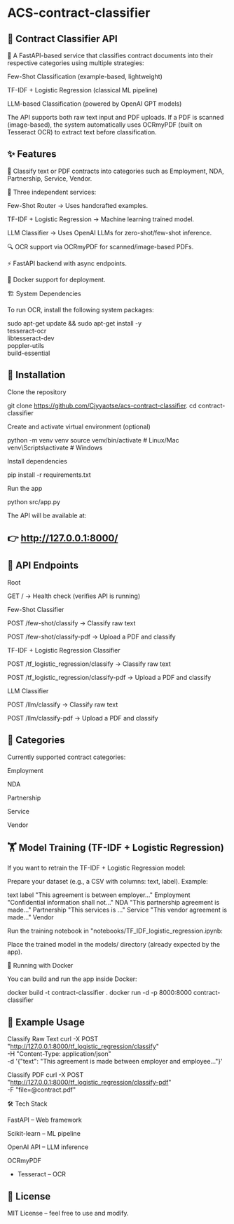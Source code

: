 # ACS-contract-classifier
## 📑 Contract Classifier API

🚀 A FastAPI-based service that classifies contract documents into their respective categories using multiple strategies:

Few-Shot Classification (example-based, lightweight)

TF-IDF + Logistic Regression (classical ML pipeline)

LLM-based Classification (powered by OpenAI GPT models)

The API supports both raw text input and PDF uploads.
If a PDF is scanned (image-based), the system automatically uses OCRmyPDF (built on Tesseract OCR) to extract text before classification.

## ✨ Features

📄 Classify text or PDF contracts into categories such as Employment, NDA, Partnership, Service, Vendor.

🤖 Three independent services:

Few-Shot Router → Uses handcrafted examples.

TF-IDF + Logistic Regression → Machine learning trained model.

LLM Classifier → Uses OpenAI LLMs for zero-shot/few-shot inference.

🔍 OCR support via OCRmyPDF for scanned/image-based PDFs.

⚡ FastAPI backend with async endpoints.

🐳 Docker support for deployment.

🏗️ System Dependencies

To run OCR, install the following system packages:

sudo apt-get update && sudo apt-get install -y \
    tesseract-ocr \
    libtesseract-dev \
    poppler-utils \
    build-essential

## 🚀 Installation

Clone the repository

git clone https://github.com/Cjyyaotse/acs-contract-classifier.
cd contract-classifier


Create and activate virtual environment (optional)

python -m venv venv
source venv/bin/activate   # Linux/Mac
venv\Scripts\activate      # Windows


Install dependencies

pip install -r requirements.txt


Run the app

python src/app.py


The API will be available at:
## 👉 http://127.0.0.1:8000/

## 📡 API Endpoints
Root

GET / → Health check (verifies API is running)

Few-Shot Classifier

POST /few-shot/classify → Classify raw text

POST /few-shot/classify-pdf → Upload a PDF and classify

TF-IDF + Logistic Regression Classifier

POST /tf_logistic_regression/classify → Classify raw text

POST /tf_logistic_regression/classify-pdf → Upload a PDF and classify

LLM Classifier

POST /llm/classify → Classify raw text

POST /llm/classify-pdf → Upload a PDF and classify

## 🧠 Categories

Currently supported contract categories:

Employment

NDA

Partnership

Service

Vendor

## 🏋️ Model Training (TF-IDF + Logistic Regression)

If you want to retrain the TF-IDF + Logistic Regression model:

Prepare your dataset (e.g., a CSV with columns: text, label). Example:

text	label
"This agreement is between employer..."	Employment
"Confidential information shall not..."	NDA
"This partnership agreement is made..."	Partnership
"This services is ..."                  Service
"This vendor agreement is made..."      Vendor

Run the training notebook in "notebooks/TF_IDF_logistic_regression.ipynb:

Place the trained model in the models/ directory (already expected by the app).

🐳 Running with Docker

You can build and run the app inside Docker:

docker build -t contract-classifier .
docker run -d -p 8000:8000 contract-classifier

## 📖 Example Usage
Classify Raw Text
curl -X POST "http://127.0.0.1:8000/tf_logistic_regression/classify" \
     -H "Content-Type: application/json" \
     -d '{"text": "This agreement is made between employer and employee..."}'

Classify PDF
curl -X POST "http://127.0.0.1:8000/tf_logistic_regression/classify-pdf" \
     -F "file=@contract.pdf"

🛠️ Tech Stack

FastAPI
 – Web framework

Scikit-learn
 – ML pipeline

OpenAI API
 – LLM inference

OCRmyPDF
 + Tesseract
 – OCR

## 📜 License

MIT License – feel free to use and modify.